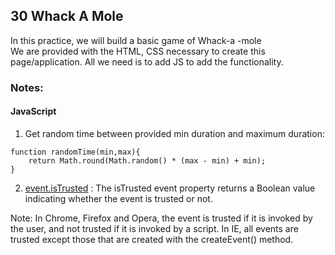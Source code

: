 ## 30 Whack A Mole
In this practice, we will build a basic game of Whack-a -mole<br/>
We are provided with the HTML, CSS necessary to create this page/application. All we need is to add JS to add the functionality.

### Notes:
#### JavaScript
1. Get random time between provided min duration and maximum duration: 
```
function randomTime(min,max){
    return Math.round(Math.random() * (max - min) + min);
}
```

2. [event.isTrusted](https://www.w3schools.com/jsref/event_istrusted.asp) : The isTrusted event property returns a Boolean value indicating whether the event is trusted or not.

Note: In Chrome, Firefox and Opera, the event is trusted if it is invoked by the user, and not trusted if it is invoked by a script. In IE, all events are trusted except those that are created with the createEvent() method.

